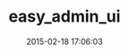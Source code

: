 ---
layout: post
title:  "easy_admin_ui"
repo:   "wulffeld/easy_admin_ui"
date:   2015-02-18 17:06:03
gemurl: http://github.com/wulffeld/easy_admin_ui
---